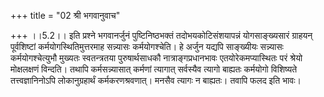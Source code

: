 +++
title = "02 श्री भगवानुवाच"

+++
।।5.2।। इति प्रश्ने भगवानर्जुनं पुष्टिनिष्ठभक्तं तदोभयकोटिसंशयापन्नं
योगसाङ्ख्यसारं ग्राहयन् पूर्वशिष्टां कर्मयोगस्थितिमुत्तरमाह सन्न्यासः
कर्मयोगश्चेति। हे अर्जुन यद्यपि साङ्ख्यीयः सन्न्यासः कर्मयोगश्चेत्युभौ
मुख्यतः स्वतन्त्रतया पुरुषार्थसाधकौ नात्राङ्गप्रधानभावः
एतयोरेकमप्यास्थितः परं श्रेयो मोक्षलक्षणं विन्दति। तथापि कर्मसन्न्यासात्
कर्मणां त्यागात् सर्वस्यैव त्यागो बाह्यतः कर्मयोगो विशिष्यते
तत्त्वज्ञानिनोऽपि लोकानुग्रहार्थं कर्मकरणश्रवणात्। मनसैव त्यागः न
बाह्यतः। तवापि फलद इति भावः।
